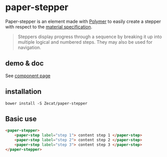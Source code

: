 # paper-stepper


Paper-stepper is an element made with [Polymer](polymer-project.org/1.0/) to easily create a stepper with respect to the [material specification](https://www.google.com/design/spec/components/steppers.html). 


> Steppers display progress through a sequence by breaking it up into multiple logical and numbered steps. They may also be used for navigation.

## demo & doc

See [component page](http://zecat.github.io/paper-stepper)

## installation

`bower install -S Zecat/paper-stepper`

## Basic use

```html
<paper-stepper>
	<paper-step label="step 1"> content step 1 </paper-step>
	<paper-step label="step 2"> content step 2 </paper-step>
	<paper-step label="step 3"> content step 3 </paper-step>
</paper-stepper>
```
